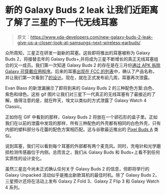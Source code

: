 # 新的 Galaxy Buds 2 leak 让我们近距离了解了三星的下一代无线耳塞

> 原文：<https://www.xda-developers.com/new-galaxy-buds-2-leak-give-us-a-closer-look-at-samsungs-next-wireless-earbuds/>

众所周知，三星正在研发一副新的耳塞。这些即将推出的耳塞被称为 Galaxy Buds 2，将接替去年的 Galaxy Buds+,并将成为三星不断增长的真正无线耳塞组合的又一成员。我们第一次知道 Galaxy Buds 2 的存在是在三月份[通过 APK 拆除 Galaxy 可穿戴应用程序](https://www.xda-developers.com/samsung-galaxy-buds2-wireless-earbuds/)。后来的耳塞[出现在 FCC 的列表](https://www.xda-developers.com/galaxy-buds-2-fcc-leak/)中，确认了产品名称，并让我们第一次看到了[的设计](https://www.xda-developers.com/galaxy-buds-2-leaked-renders/)。现在，就在正式发布前几周，耳塞再次泄露。

Evan Blass 的新泄漏展示了即将到来的 Galaxy Buds 2 的三种配色方案:白色、紫色和绿色。这些 gif 图片让我们对三星下一代真正的无线耳塞有了最接近的了解。值得注意的是，就在昨天，埃文以类似的方式泄露了 Galaxy Watch 4 Classic。

正如你在 GIF 中看到的那样，Galaxy Buds 2 将放在一个卵石形的盒子里。正如我们在以前的泄露中发现的那样，所有三种配色的外壳都有相同的白色外壳，只有内部的塑料部分与花蕾的配色方案相匹配。这与谷歌最近推出的 [Pixel Buds A](https://www.xda-developers.com/pixel-buds-a-unveiled/) 类似。

说到耳塞，我们可以看到每个耳塞的外部都有两个麦克风。同时，充电针和光学磨损检测传感器位于内侧。总而言之，我们从 Galaxy Buds 和 Buds+上看不到任何实质性的设计变化。

虽然三星迄今尚未正式确认任何关于 Galaxy Buds 2 的信息，但即将举行的 Galaxy Unpacked 活动似乎是推出新款耳机的最佳时机。除了 Galaxy Buds 2，三星预计还将在活动上发布 Galaxy Z Fold 3、Galaxy Z Flip 3 和 Galaxy Watch 4 系列。